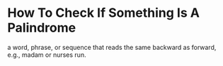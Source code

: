 # How To Check If Something Is A Palindrome

a word, phrase, or sequence that reads the same backward as forward, e.g., madam or nurses run.

